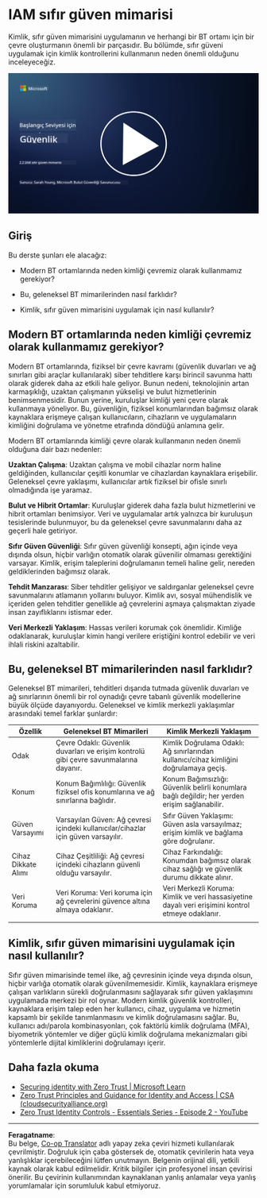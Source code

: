 <!--
CO_OP_TRANSLATOR_METADATA:
{
  "original_hash": "4774a978af123f72ebb872199c4c4d4f",
  "translation_date": "2025-09-03T23:40:33+00:00",
  "source_file": "2.2 IAM zero trust architecture.md",
  "language_code": "tr"
}
-->
# IAM sıfır güven mimarisi

Kimlik, sıfır güven mimarisini uygulamanın ve herhangi bir BT ortamı için bir çevre oluşturmanın önemli bir parçasıdır. Bu bölümde, sıfır güveni uygulamak için kimlik kontrollerini kullanmanın neden önemli olduğunu inceleyeceğiz.

[![Videoyu İzle](../../translated_images/2-2_placeholder.9ba44fe6f92cd8d7bc51d8447bd20954cc74d8f2a5405402a78e6a42edcbf819.tr.png)](https://learn-video.azurefd.net/vod/player?id=69fb20f6-0f81-4660-b6cd-dcd75d34bd98)

## Giriş

Bu derste şunları ele alacağız:

- Modern BT ortamlarında neden kimliği çevremiz olarak kullanmamız gerekiyor?

- Bu, geleneksel BT mimarilerinden nasıl farklıdır?

- Kimlik, sıfır güven mimarisini uygulamak için nasıl kullanılır?

## Modern BT ortamlarında neden kimliği çevremiz olarak kullanmamız gerekiyor?

Modern BT ortamlarında, fiziksel bir çevre kavramı (güvenlik duvarları ve ağ sınırları gibi araçlar kullanılarak) siber tehditlere karşı birincil savunma hattı olarak giderek daha az etkili hale geliyor. Bunun nedeni, teknolojinin artan karmaşıklığı, uzaktan çalışmanın yükselişi ve bulut hizmetlerinin benimsenmesidir. Bunun yerine, kuruluşlar kimliği yeni çevre olarak kullanmaya yöneliyor. Bu, güvenliğin, fiziksel konumlarından bağımsız olarak kaynaklara erişmeye çalışan kullanıcıların, cihazların ve uygulamaların kimliğini doğrulama ve yönetme etrafında döndüğü anlamına gelir.

Modern BT ortamlarında kimliği çevre olarak kullanmanın neden önemli olduğuna dair bazı nedenler:

**Uzaktan Çalışma**: Uzaktan çalışma ve mobil cihazlar norm haline geldiğinden, kullanıcılar çeşitli konumlar ve cihazlardan kaynaklara erişebilir. Geleneksel çevre yaklaşımı, kullanıcılar artık fiziksel bir ofisle sınırlı olmadığında işe yaramaz.

**Bulut ve Hibrit Ortamlar**: Kuruluşlar giderek daha fazla bulut hizmetlerini ve hibrit ortamları benimsiyor. Veri ve uygulamalar artık yalnızca bir kuruluşun tesislerinde bulunmuyor, bu da geleneksel çevre savunmalarını daha az geçerli hale getiriyor.

**Sıfır Güven Güvenliği**: Sıfır güven güvenliği konsepti, ağın içinde veya dışında olsun, hiçbir varlığın otomatik olarak güvenilir olmaması gerektiğini varsayar. Kimlik, erişim taleplerini doğrulamanın temeli haline gelir, nereden geldiklerinden bağımsız olarak.

**Tehdit Manzarası**: Siber tehditler gelişiyor ve saldırganlar geleneksel çevre savunmalarını atlamanın yollarını buluyor. Kimlik avı, sosyal mühendislik ve içeriden gelen tehditler genellikle ağ çevrelerini aşmaya çalışmaktan ziyade insan zayıflıklarını istismar eder.

**Veri Merkezli Yaklaşım**: Hassas verileri korumak çok önemlidir. Kimliğe odaklanarak, kuruluşlar kimin hangi verilere eriştiğini kontrol edebilir ve veri ihlali riskini azaltabilir.

## Bu, geleneksel BT mimarilerinden nasıl farklıdır?

Geleneksel BT mimarileri, tehditleri dışarıda tutmada güvenlik duvarları ve ağ sınırlarının önemli bir rol oynadığı çevre tabanlı güvenlik modellerine büyük ölçüde dayanıyordu. Geleneksel ve kimlik merkezli yaklaşımlar arasındaki temel farklar şunlardır:

|      Özellik               |      Geleneksel BT Mimarileri                                                                     |      Kimlik Merkezli Yaklaşım                                                                             |
|-----------------------------|----------------------------------------------------------------------------------------------------|------------------------------------------------------------------------------------------------------------|
|     Odak                   |     Çevre Odaklı: Güvenlik duvarları ve erişim kontrolü gibi çevre savunmalarına dayanır.          |     Kimlik Doğrulama Odaklı: Ağ sınırlarından kullanıcı/cihaz kimliğini doğrulamaya geçiş.                 |
|     Konum                  |     Konum Bağımlılığı: Güvenlik fiziksel ofis konumlarına ve ağ sınırlarına bağlıdır.              |     Konum Bağımsızlığı: Güvenlik belirli konumlara bağlı değildir; her yerden erişim sağlanabilir.          |
|     Güven Varsayımı        |     Varsayılan Güven: Ağ çevresi içindeki kullanıcılar/cihazlar için güven varsayılır.             |     Sıfır Güven Yaklaşımı: Güven asla varsayılmaz; erişim kimlik ve bağlama göre doğrulanır.               |
|     Cihaz Dikkate Alımı    |     Cihaz Çeşitliliği: Ağ çevresi içindeki cihazların güvenli olduğu varsayılır.                   |     Cihaz Farkındalığı: Konumdan bağımsız olarak cihaz sağlığı ve güvenlik durumu dikkate alınır.          |
|     Veri Koruma            |     Veri Koruma: Veri koruma için ağ çevrelerini güvence altına almaya odaklanır.                  |     Veri Merkezli Koruma: Kimlik ve veri hassasiyetine dayalı veri erişimini kontrol etmeye odaklanır.      |
|                             |                                                                                                    |                                                                                                            |

## Kimlik, sıfır güven mimarisini uygulamak için nasıl kullanılır?

Sıfır güven mimarisinde temel ilke, ağ çevresinin içinde veya dışında olsun, hiçbir varlığa otomatik olarak güvenilmemesidir. Kimlik, kaynaklara erişmeye çalışan varlıkların sürekli doğrulanmasını sağlayarak sıfır güven yaklaşımını uygulamada merkezi bir rol oynar. Modern kimlik güvenlik kontrolleri, kaynaklara erişim talep eden her kullanıcı, cihaz, uygulama ve hizmetin kapsamlı bir şekilde tanımlanmasını ve kimlik doğrulamasını sağlar. Bu, kullanıcı adı/parola kombinasyonları, çok faktörlü kimlik doğrulama (MFA), biyometrik yöntemler ve diğer güçlü kimlik doğrulama mekanizmaları gibi yöntemlerle dijital kimliklerini doğrulamayı içerir.

## Daha fazla okuma

- [Securing identity with Zero Trust | Microsoft Learn](https://learn.microsoft.com/security/zero-trust/deploy/identity?WT.mc_id=academic-96948-sayoung)
- [Zero Trust Principles and Guidance for Identity and Access | CSA (cloudsecurityalliance.org)](https://cloudsecurityalliance.org/artifacts/zero-trust-principles-and-guidance-for-iam/)
- [Zero Trust Identity Controls - Essentials Series - Episode 2 - YouTube](https://www.youtube.com/watch?v=fQZQznIKcGM&list=PLXtHYVsvn_b_gtX1-NB62wNervQx1Fhp4&index=13)

---

**Feragatname**:  
Bu belge, [Co-op Translator](https://github.com/Azure/co-op-translator) adlı yapay zeka çeviri hizmeti kullanılarak çevrilmiştir. Doğruluk için çaba göstersek de, otomatik çevirilerin hata veya yanlışlıklar içerebileceğini lütfen unutmayın. Belgenin orijinal dili, yetkili kaynak olarak kabul edilmelidir. Kritik bilgiler için profesyonel insan çevirisi önerilir. Bu çevirinin kullanımından kaynaklanan yanlış anlamalar veya yanlış yorumlamalar için sorumluluk kabul etmiyoruz.